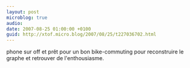 ```yaml
---
layout: post
microblog: true
audio: 
date: 2007-08-25 01:00:00 +0100
guid: http://xtof.micro.blog/2007/08/25/t227036702.html
---
```

phone sur off et prêt pour un bon bike-commuting  pour reconstruire le graphe et retrouver de l'enthousiasme.
